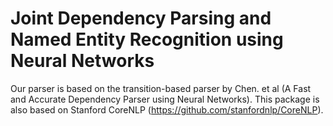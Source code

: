 Joint Dependency Parsing and Named Entity Recognition using Neural Networks
===========

Our parser is based on the transition-based parser by Chen. et al (A Fast and Accurate Dependency Parser using Neural Networks). This package is also based on Stanford CoreNLP (https://github.com/stanfordnlp/CoreNLP). 